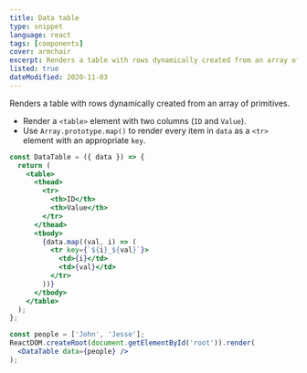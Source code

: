 ```yaml
---
title: Data table
type: snippet
language: react
tags: [components]
cover: armchair
excerpt: Renders a table with rows dynamically created from an array of primitives.
listed: true
dateModified: 2020-11-03
---
```


Renders a table with rows dynamically created from an array of primitives.

- Render a `<table>` element with two columns (`ID` and `Value`).
- Use `Array.prototype.map()` to render every item in `data` as a `<tr>` element with an appropriate `key`.

```jsx
const DataTable = ({ data }) => {
  return (
    <table>
      <thead>
        <tr>
          <th>ID</th>
          <th>Value</th>
        </tr>
      </thead>
      <tbody>
        {data.map((val, i) => (
          <tr key={`${i}_${val}`}>
            <td>{i}</td>
            <td>{val}</td>
          </tr>
        ))}
      </tbody>
    </table>
  );
};

const people = ['John', 'Jesse'];
ReactDOM.createRoot(document.getElementById('root')).render(
  <DataTable data={people} />
);
```
